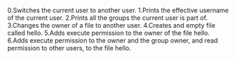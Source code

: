 0.Switches the current user to another user.
1.Prints the effective username of the current user.
2.Prints all the groups the current user is part of.
3.Changes the owner of a file to another user.
4.Creates and empty file called hello.
5.Adds execute permission to the owner of the file hello.
6.Adds execute permission to the owner and the group owner, and read permission to other users, to the file hello.
